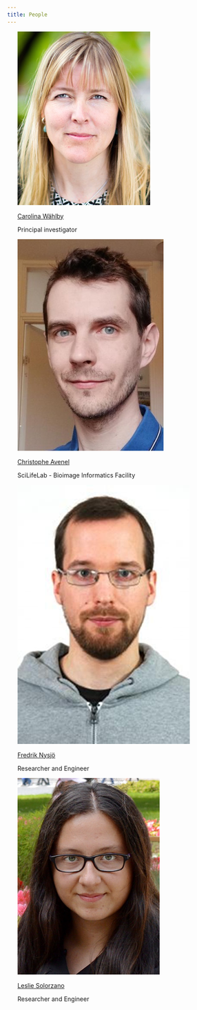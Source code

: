 ```yaml
---
title: People
---
```


<ul style="list-style-type:none">
    <li>
        <a href="https://katalog.uu.se/profile/?id=N96-5999"><img src="/assets/people_im/Carolina.png" class="people"/></a>
        <p class="name"><a href="https://katalog.uu.se/profile/?id=N96-5999">Carolina W&auml;hlby</a></p>
        <p class="people">Principal investigator
        </p>
	</li>
    <li>
        <a href="https://katalog.uu.se/simpleprofile/?id=N13-1716"><img src="/assets/people_im/christophe.jpg" class="people"/></a>
        <p class="name"><a href="https://katalog.uu.se/simpleprofile/?id=N13-1716">Christophe Avenel</a></p>
        <p class="people">SciLifeLab - Bioimage Informatics Facility 
        </p>
	</li>
    <li>
        <a href="https://katalog.uu.se/empinfo/?id=N10-427"><img src="/assets/people_im/frederick.jpg" class="people"/></a>
        <p class="name"><a href="https://katalog.uu.se/empinfo/?id=N10-427">Fredrik Nysj&ouml;</a></p>
        <p class="people">Researcher and Engineer
        </p>
	</li>
    <li>
        <a href="http://www.it.uu.se/katalog/lesso657?lang=en"><img src="/assets/people_im/LeslieSolorzano.jpg" class="people"/></a>
        <p class="name"><a href="http://www.it.uu.se/katalog/lesso657?lang=en">Leslie Solorzano</a></p>
        <p class="people">Researcher and Engineer
        </p>
	</li>

</ul>
